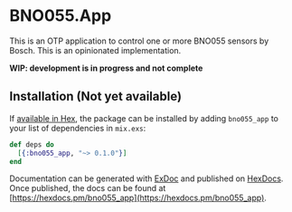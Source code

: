 # BNO055.App

This is an OTP application to control one or more BNO055 sensors by Bosch. This is an opinionated implementation.

**WIP: development is in progress and not complete**

## Installation (Not yet available)

If [available in Hex](https://hex.pm/docs/publish), the package can be installed
by adding `bno055_app` to your list of dependencies in `mix.exs`:

```elixir
def deps do
  [{:bno055_app, "~> 0.1.0"}]
end
```

Documentation can be generated with [ExDoc](https://github.com/elixir-lang/ex_doc)
and published on [HexDocs](https://hexdocs.pm). Once published, the docs can
be found at [https://hexdocs.pm/bno055_app](https://hexdocs.pm/bno055_app).


